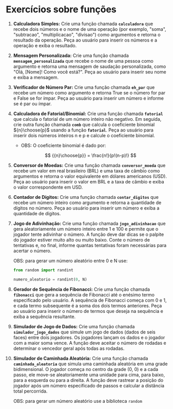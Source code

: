 # Exercícios sobre funções

1. **Calculadora Simples:** Crie uma função chamada **`calculadora`** que recebe dois números e o nome de uma operação (por exemplo, "soma", "subtracao", "multiplicacao", "divisao") como argumentos e retorna o resultado da operação. Peça ao usuário para inserir os números e a operação e exiba o resultado.
2. **Mensagem Personalizada:** Crie uma função chamada **`mensagem_personalizada`** que recebe o nome de uma pessoa como argumento e retorna uma mensagem de saudação personalizada, como "Olá, [Nome]! Como você está?". Peça ao usuário para inserir seu nome e exiba a mensagem.
3. **Verificador de Número Par:** Crie uma função chamada **`eh_par`** que recebe um número como argumento e retorna True se o número for par e False se for ímpar. Peça ao usuário para inserir um número e informe se é par ou ímpar.
4. **Calculadora de Fatorial/Binomial:** Crie uma função chamada **`fatorial`** que calcula o fatorial de um número inteiro não negativo. Em seguida, crie outra função chamada **`comb`** que calcula o coeficiente binomial ${n}\choose{p}$ usando a função **`fatorial`**. Peça ao usuário para inserir dois números inteiros n e p e calcule o coeficiente binomial.
    - OBS: O coeficiente binomial é dado por:
    
    $$
    {{n}\choose{p}} = \frac{n!}{p!(n-p)!}
    $$
    
5. **Conversor de Moedas:** Crie uma função chamada **`conversor_moeda`** que recebe um valor em real brasileiro (BRL) e uma taxa de câmbio como argumentos e retorna o valor equivalente em dólares americanos (USD). Peça ao usuário para inserir o valor em BRL e a taxa de câmbio e exiba o valor correspondente em USD.
6. **Contador de Dígitos:** Crie uma função chamada **`contar_digitos`** que recebe um número inteiro como argumento e retorna a quantidade de dígitos no número. Peça ao usuário para inserir um número e exiba a quantidade de dígitos.
7. **Jogo de Adivinhação:** Crie uma função chamada **`jogo_adivinhacao`** que gera aleatoriamente um número inteiro entre 1 e 100 e permite que o jogador tente adivinhar o número. A função deve dar dicas se o palpite do jogador estiver muito alto ou muito baixo. Conte o número de tentativas e, no final, informe quantas tentativas foram necessárias para acertar o número.
    
    OBS: para gerar um número aleatório entre 0 e N use:
    
    ```python
    from random import randint
    
    numero_aleatorio = randint(0, N)
    ```
    
8. **Gerador de Sequência de Fibonacci:** Crie uma função chamada **`fibonacci`** que gera a sequência de Fibonacci até o enésimo termo especificado pelo usuário. A sequência de Fibonacci começa com 0 e 1, e cada termo subsequente é a soma dos dois termos anteriores. Peça ao usuário para inserir o número de termos que deseja na sequência e exiba a sequência resultante.
9. **Simulador de Jogo de Dados:** Crie uma função chamada **`simulador_jogo_dados`** que simule um jogo de dados (dados de seis faces) entre dois jogadores. Os jogadores lançam os dados e o jogador com a maior soma vence. A função deve aceitar o número de rodadas e determinar o vencedor geral após todas as rodadas.
10. **Simulador de Caminhada Aleatória:** Crie uma função chamada **`caminhada_aleatoria`** que simula uma caminhada aleatória em uma grade bidimensional. O jogador começa no centro da grade (0, 0) e a cada passo, ele move-se aleatoriamente uma unidade para cima, para baixo, para a esquerda ou para a direita. A função deve rastrear a posição do jogador após um número especificado de passos e calcular a distância total percorrida.
    
    OBS: para gerar um número aleatório use a biblioteca `random`